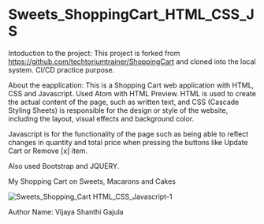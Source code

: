 # Sweets_ShoppingCart_HTML_CSS_JS

Intoduction to the project: This project is forked from https://github.com/techtoriumtrainer/ShoppingCart and cloned into the local system. CI/CD practice purpose.

About the eapplication: This is a Shopping Cart web application with HTML, CSS and Javascript. Used Atom with HTML Preview. HTML is used to create the actual content of the page, such as written text, and CSS (Cascade Styling Sheets) is responsible for the design or style of the website, including the layout, visual effects and background color.

Javascript is for the functionality of the page such as being able to reflect changes in quantity and total price when pressing the buttons like Update Cart or Remove [x] item. 

Also used Bootstrap and JQUERY. 

My Shopping Cart on Sweets, Macarons and Cakes

![Sweets_Shopping_Cart HTML_CSS_Javascript-1](https://user-images.githubusercontent.com/65886071/83040462-da27a000-a071-11ea-980f-16cf8e0c432a.jpg)

Author Name: Vijaya Shanthi Gajula
